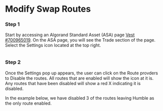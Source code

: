 # Modify Swap Routes

### Step 1

Start by accessing an Algorand Standard Asset (ASA) page [Vest #700965019](https://vestige.fi/asset/700965019). On the ASA page, you will see the Trade section of the page. Select the Settings icon located at the top right.

<figure><img src="../../.gitbook/assets/TradeVest#3 Settings.png" alt="" /><figcaption></figcaption></figure>

### Step 2

Once the Settings pop up appears, the user can click on the Route provders to Disable the routes. All routes that are enabled will show the icon at it is. Any routes that have been disabled will show a red X indicating it is disabled.

In the example below, we have disabled 3 of the routes leaving Humble as the only route enabled.

<figure><img src="../../.gitbook/assets/#9 - Settings - HideRemove Swap Routes.png" alt="" /><figcaption></figcaption></figure>
